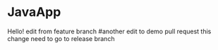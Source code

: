 # JavaApp
Hello!
edit from feature branch
#another edit to demo pull request
this change need to go to release branch
